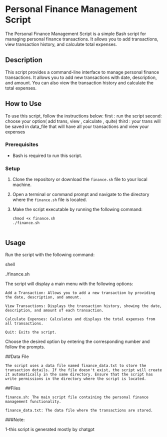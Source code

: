 # Personal Finance Management Script

The Personal Finance Management Script is a simple Bash script for managing personal finance transactions. It allows you to add transactions, view transaction history, and calculate total expenses.


## Description

This script provides a command-line interface to manage personal finance transactions. It allows you to add new transactions with date, description, and amount. You can also view the transaction history and calculate the total expenses.

## How to Use

To use this script, follow the instructions below:
	first : run the script
	second: choose your option( add trans, view , calculate , quite)
	third : your trans will be saved in data_file that will have all your transactions and view your expenses
	 
### Prerequisites

- Bash is required to run this script.

### Setup

1. Clone the repository or download the `finance.sh` file to your local machine.

2. Open a terminal or command prompt and navigate to the directory where the `finance.sh` file is located.

3. Make the script executable by running the following command:

   ```shell
   chmod +x finance.sh
   ./finance.sh


## Usage

Run the script with the following command:

shell

./finance.sh

The script will display a main menu with the following options:

    Add a Transaction: Allows you to add a new transaction by providing the date, description, and amount.
    
    View Transactions: Displays the transaction history, showing the date, description, and amount of each transaction.
    
    Calculate Expenses: Calculates and displays the total expenses from all transactions.
    
    Quit: Exits the script.

Choose the desired option by entering the corresponding number and follow the prompts.


##Data File

	The script uses a data file named finance_data.txt to store the transaction details. If the file doesn't exist, the script will create it automatically in the same directory. Ensure that the script has write permissions in the directory where the script is located.

##Files

    finance.sh: The main script file containing the personal finance management functionality.

    finance_data.txt: The data file where the transactions are stored.
    
###Note:

1-this script is generated mostly by chatgpt 

